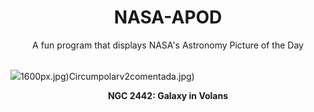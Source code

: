 <div align="center">
  <h1>
    NASA-APOD
  </h1>
</div>
  
<div align="center">
  A fun program that displays NASA's Astronomy Picture of the Day
</div>

<br>

![](https://apod.nasa.gov/apod/image/2304/NGC2442-NicolasROLLAND_signatur.jpg)1600px.jpg)Circumpolarv2comentada.jpg)

<p align = "center">
  <b>NGC 2442: Galaxy in Volans</b>
</p>
